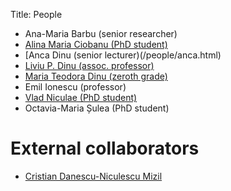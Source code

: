 ﻿Title: People

- Ana-Maria Barbu (senior researcher)
- [Alina Maria Ciobanu (PhD student)](/people/alina.html)
- [Anca Dinu (senior lecturer)(/people/anca.html)
- [Liviu P. Dinu (assoc. professor)](/people/liviu.html)
- [Maria Teodora Dinu (zeroth grade)](/people/maria.html)
- Emil Ionescu (professor)
- [Vlad Niculae (PhD student)](http://vene.ro/)
- Octavia-Maria Șulea (PhD student)

# External collaborators
- [Cristian Danescu-Niculescu Mizil](http://www.mpi-sws.org/~cristian/)
